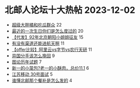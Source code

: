 # 北邮人论坛十大热帖 2023-12-02

- [超级大胖橘和吃瓜群众](https://bbs.byr.cn/article/Picture/3354758) 22
- [最近的一次生日你们是怎么度过的](https://bbs.byr.cn/article/Talking/6406236) 20
- [【代发】92年北京朝阳小姐姐征友](https://bbs.byr.cn/article/Friends/2047715) 15
- [有没有渠道还能进航天啊](https://bbs.byr.cn/article/Job/2201899) 11
- [【offer比较】阿里云vs字节vs农行天研](https://bbs.byr.cn/article/WorkLife/1207250) 11
- [异国分手该怎么挽回](https://bbs.byr.cn/article/Feeling/3204498) 9
- [图论历年试题](https://bbs.byr.cn/article/StudyShare/194722) 7
- [新一的小笼包?老一的小酥肉，总价11.1](https://bbs.byr.cn/article/Food/525331) 6
- [江苏移动 30号面试](https://bbs.byr.cn/article/Jiangsu/114460) 5
- [谁懂北邮那个餐补是怎么发的](https://bbs.byr.cn/article/CampusCard/23276) 4


